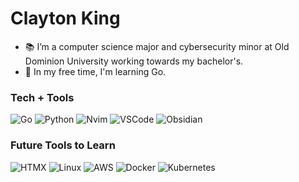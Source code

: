 # Clayton King

- 📚 I’m a computer science major and cybersecurity minor at Old Dominion University working towards my bachelor's.
- 🌱 In my free time, I'm learning Go.

### Tech + Tools

![Go](https://img.shields.io/badge/go-%2300ADD8.svg?style=for-the-badge&logo=go&logoColor=white)
![Python](https://img.shields.io/badge/python-3670A0?style=for-the-badge&logo=python&logoColor=ffdd54)
![Nvim](https://img.shields.io/badge/nvim-%2357A143.svg?style=for-the-badge&logo=neovim&logoColor=white)
![VSCode](https://img.shields.io/badge/VSCode-007ACC?style=for-the-badge&logo=visual-studio-code&logoColor=white)
![Obsidian](https://img.shields.io/badge/obsidian-%234979AB.svg?style=for-the-badge&logo=obsidian&logoColor=white)

### Future Tools to Learn

![HTMX](https://img.shields.io/badge/HTMX-%23716161.svg?style=for-the-badge&logo=htmx&logoColor=white)
![Linux](https://img.shields.io/badge/Linux-FCC624?style=for-the-badge&logo=linux&logoColor=black)
![AWS](https://img.shields.io/badge/AWS-%23FF9900.svg?style=for-the-badge&logo=amazon-aws&logoColor=white)
![Docker](https://img.shields.io/badge/Docker-%232496ED.svg?style=for-the-badge&logo=docker&logoColor=white)
![Kubernetes](https://img.shields.io/badge/kubernetes-%23326CE5.svg?style=for-the-badge&logo=kubernetes&logoColor=white)
